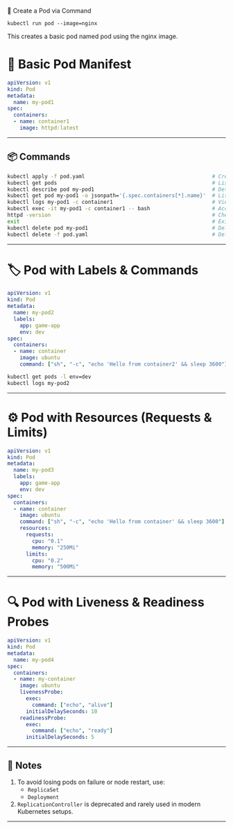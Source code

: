 🚀 Create a Pod via Command
```
kubectl run pod --image=nginx
```

This creates a basic pod named pod using the nginx image.


# 🐳 Basic Pod Manifest

```yaml
apiVersion: v1
kind: Pod
metadata:
  name: my-pod1
spec:
  containers:
  - name: container1
    image: httpd:latest
```

---

## 📦 Commands

```sh
kubectl apply -f pod.yaml                                         # Create pod from the manifest
kubectl get pods                                                  # List all pods
kubectl describe pod my-pod1                                      # Detailed info including container names
kubectl get pod my-pod1 -o jsonpath='{.spec.containers[*].name}'  # List containers in the pod
kubectl logs my-pod1 -c container1                                # View logs of the container
kubectl exec -it my-pod1 -c container1 -- bash                    # Access the container shell
httpd -version                                                    # Check Apache version
exit                                                              # Exit the container shell
kubectl delete pod my-pod1                                        # Delete the pod
kubectl delete -f pod.yaml                                        # Delete using the manifest
```

---

# 🏷️ Pod with Labels & Commands

```yaml
apiVersion: v1
kind: Pod
metadata:
  name: my-pod2
  labels:
    app: game-app
    env: dev
spec:
  containers:
  - name: container
    image: ubuntu
    command: ["sh", "-c", "echo 'Hello from container2' && sleep 3600"]
```

```sh
kubectl get pods -l env=dev
kubectl logs my-pod2
```

---

# ⚙️ Pod with Resources (Requests & Limits)

```yaml
apiVersion: v1
kind: Pod
metadata:
  name: my-pod3
  labels:
    app: game-app
    env: dev
spec:
  containers:
  - name: container
    image: ubuntu
    command: ["sh", "-c", "echo 'Hello from container' && sleep 3600"]
    resources:
      requests:
        cpu: "0.1"
        memory: "250Mi"
      limits:
        cpu: "0.2"
        memory: "500Mi"
```

---

# 🔍 Pod with Liveness & Readiness Probes

```yaml
apiVersion: v1
kind: Pod
metadata:  
  name: my-pod4
spec:  
  containers:  
  - name: my-container    
    image: ubuntu 
    livenessProbe:      
      exec:        
        command: ["echo", "alive"]        
      initialDelaySeconds: 10      
    readinessProbe:      
      exec:        
        command: ["echo", "ready"]        
      initialDelaySeconds: 5
```

---

## 📝 Notes

1. To avoid losing pods on failure or node restart, use:
   - `ReplicaSet`
   - `Deployment`
2. `ReplicationController` is deprecated and rarely used in modern Kubernetes setups.

---


